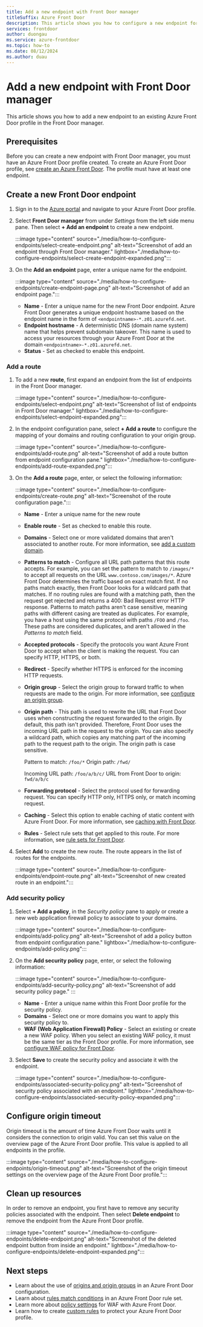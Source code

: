 ```yaml
---
title: Add a new endpoint with Front Door manager
titleSuffix: Azure Front Door
description: This article shows you how to configure a new endpoint for an existing Azure Front Door profile with Front Door manager.
services: frontdoor
author: duongau
ms.service: azure-frontdoor
ms.topic: how-to
ms.date: 08/12/2024
ms.author: duau
---
```


# Add a new endpoint with Front Door manager

This article shows you how to add a new endpoint to an existing Azure Front Door profile in the Front Door manager.

## Prerequisites

Before you can create a new endpoint with Front Door manager, you must have an Azure Front Door profile created. To create an Azure Front Door profile, see [create an Azure Front Door](create-front-door-portal.md). The profile must have at least one endpoint.

## Create a new Front Door endpoint

1. Sign in to the [Azure portal](https://portal.azure.com) and navigate to your Azure Front Door profile.

1. Select **Front Door manager** from under *Settings* from the left side menu pane. Then select **+ Add an endpoint** to create a new endpoint.
   
    :::image type="content" source="./media/how-to-configure-endpoints/select-create-endpoint.png" alt-text="Screenshot of add an endpoint through Front Door manager." lightbox="./media/how-to-configure-endpoints/select-create-endpoint-expanded.png":::

1. On the **Add an endpoint** page, enter a unique name for the endpoint.
    
    :::image type="content" source="./media/how-to-configure-endpoints/create-endpoint-page.png" alt-text="Screenshot of add an endpoint page.":::

   
    * **Name** - Enter a unique name for the new Front Door endpoint. Azure Front Door generates a unique endpoint hostname based on the endpoint name in the form of `<endpointname>-*.z01.azurefd.net`.
    * **Endpoint hostname** - A deterministic DNS (domain name system) name that helps prevent subdomain takeover. This name is used to access your resources through your Azure Front Door at the domain `<endpointname>-*.z01.azurefd.net`.
    * **Status** - Set as checked to enable this endpoint.

### Add a route

1. To add a new **route**, first expand an endpoint from the list of endpoints in the Front Door manager.

    :::image type="content" source="./media/how-to-configure-endpoints/select-endpoint.png" alt-text="Screenshot of list of endpoints in Front Door manager." lightbox="./media/how-to-configure-endpoints/select-endpoint-expanded.png":::

1. In the endpoint configuration pane, select **+ Add a route** to configure the mapping of your domains and routing configuration to your origin group.

    :::image type="content" source="./media/how-to-configure-endpoints/add-route.png" alt-text="Screenshot of add a route button from endpoint configuration pane." lightbox="./media/how-to-configure-endpoints/add-route-expanded.png":::

1. On the **Add a route** page, enter, or select the following information:
   
    :::image type="content" source="./media/how-to-configure-endpoints/create-route.png" alt-text="Screenshot of the route configuration page.":::

   
    * **Name** - Enter a unique name for the new route
    * **Enable route** - Set as checked to enable this route.
    * **Domains** - Select one or more validated domains that aren't associated to another route. For more information, see [add a custom domain](standard-premium/how-to-add-custom-domain.md).
    * **Patterns to match** - Configure all URL path patterns that this route accepts. For example, you can set the pattern to match to `/images/*` to accept all requests on the URL `www.contoso.com/images/*`. Azure Front Door determines the traffic based on exact match first. If no paths match exactly, then Front Door looks for a wildcard path that matches. If no routing rules are found with a matching path, then the request get rejected and returns a 400: Bad Request error HTTP response. Patterns to match paths aren't case sensitive, meaning paths with different casing are treated as duplicates. For example, you have a host using the same protocol with paths `/FOO` and `/foo`. These paths are considered duplicates, and aren't allowed in the *Patterns to match* field.
    * **Accepted protocols** - Specify the protocols you want Azure Front Door to accept when the client is making the request. You can specify HTTP, HTTPS, or both.
    * **Redirect** - Specify whether HTTPS is enforced for the incoming HTTP requests.
    * **Origin group** - Select the origin group to forward traffic to when requests are made to the origin. For more information, see [configure an origin group](standard-premium/how-to-create-origin.md).
    * **Origin path** - This path is used to rewrite the URL that Front Door uses when constructing the request forwarded to the origin. By default, this path isn't provided. Therefore, Front Door uses the incoming URL path in the request to the origin. You can also specify a wildcard path, which copies any matching part of the incoming path to the request path to the origin. The origin path is case sensitive.

        Pattern to match: `/foo/*`
        Origin path: `/fwd/` 

        Incoming URL path: `/foo/a/b/c/`
        URL from Front Door to origin: `fwd/a/b/c`
    
    * **Forwarding protocol** - Select the protocol used for forwarding request. You can specify HTTP only, HTTPS only, or match incoming request.
    * **Caching** - Select this option to enable caching of static content with Azure Front Door. For more information, see [caching with Front Door](front-door-caching.md). 
    * **Rules** - Select rule sets that get applied to this route. For more information, see [rule sets for Front Door](front-door-rules-engine.md).

1. Select **Add** to create the new route. The route appears in the list of routes for the endpoints.

    :::image type="content" source="./media/how-to-configure-endpoints/endpoint-route.png" alt-text="Screenshot of new created route in an endpoint.":::

### Add security policy

1. Select **+ Add a policy**, in the *Security policy* pane to apply or create a new web application firewall policy to associate to your domains.

    :::image type="content" source="./media/how-to-configure-endpoints/add-policy.png" alt-text="Screenshot of add a policy button from endpoint configuration pane." lightbox="./media/how-to-configure-endpoints/add-policy.png":::

1. On the **Add security policy** page, enter, or select the following information:

    :::image type="content" source="./media/how-to-configure-endpoints/add-security-policy.png" alt-text="Screenshot of add security policy page." :::

    * **Name** - Enter a unique name within this Front Door profile for the security policy.
    * **Domains** - Select one or more domains you want to apply this security policy to.
    * **WAF (Web Application Firewall) Policy** - Select an existing or create a new WAF policy. When you select an existing WAF policy, it must be the same tier as the Front Door profile. For more information, see [configure WAF policy for Front Door](../web-application-firewall/afds/waf-front-door-create-portal.md).

1. Select **Save** to create the security policy and associate it with the endpoint.

    :::image type="content" source="./media/how-to-configure-endpoints/associated-security-policy.png" alt-text="Screenshot of security policy associated with an endpoint." lightbox="./media/how-to-configure-endpoints/associated-security-policy-expanded.png":::

## Configure origin timeout

Origin timeout is the amount of time Azure Front Door waits until it considers the connection to origin valid. You can set this value on the overview page of the Azure Front Door profile. This value is applied to all endpoints in the profile.

:::image type="content" source="./media/how-to-configure-endpoints/origin-timeout.png" alt-text="Screenshot of the origin timeout settings on the overview page of the Azure Front Door profile.":::

## Clean up resources

In order to remove an endpoint, you first have to remove any security policies associated with the endpoint. Then select **Delete endpoint** to remove the endpoint from the Azure Front Door profile.

:::image type="content" source="./media/how-to-configure-endpoints/delete-endpoint.png" alt-text="Screenshot of the deleted endpoint button from inside an endpoint." lightbox="./media/how-to-configure-endpoints/delete-endpoint-expanded.png":::

## Next steps

* Learn about the use of [origins and origin groups](origin.md) in an Azure Front Door configuration.
* Learn about [rules match conditions](rules-match-conditions.md) in an Azure Front Door rule set.
* Learn more about [policy settings](../web-application-firewall/afds/waf-front-door-policy-settings.md) for WAF with Azure Front Door.
* Learn how to create [custom rules](../web-application-firewall/afds/waf-front-door-custom-rules.md) to protect your Azure Front Door profile.
